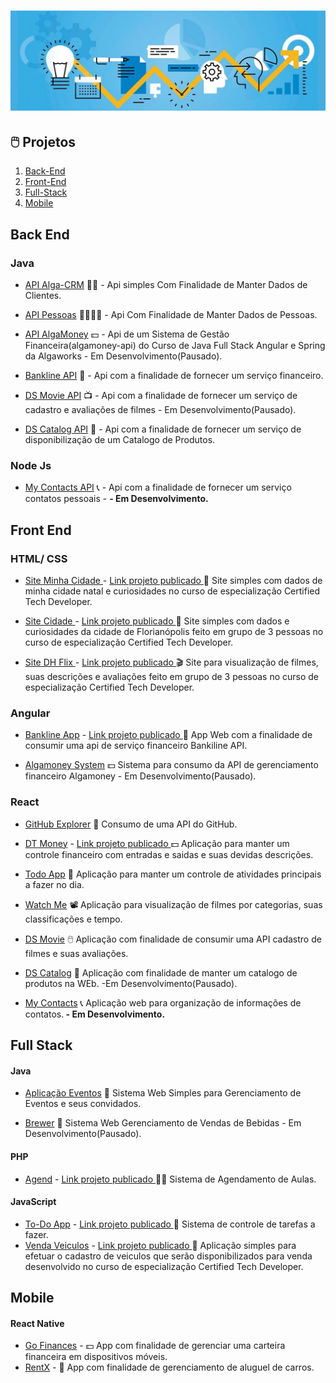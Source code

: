 # ![Projetos](projetos.jpg)
<!-- - [WidBack](https://github.com/k3n3dfelix/NLW-Return) :computer_mouse: Widget para ser adicionado a sites para receber feedbacks apontando melhorias ou correções  - <b>Em Desenvolvimento</b>. -->
## 🖱️ Projetos 

1. [Back-End](#back-end)
2. [Front-End](#front-end)
3. [Full-Stack](#full-stack)
4. [Mobile](#mobile)

## Back End

### Java

- [API Alga-CRM](https://github.com/k3n3dfelix/algacrm-api) 👨‍💻 - Api simples Com Finalidade de Manter Dados de Clientes.

- [API Pessoas](https://github.com/k3n3dfelix/api-pessoas) 👨‍👩‍👦‍👦 - Api Com Finalidade de Manter Dados de Pessoas.

- [API AlgaMoney](https://github.com/k3n3dfelix/algamoney-api) 💵 - Api de um Sistema de Gestão Financeira(algamoney-api) do Curso de Java Full Stack Angular e Spring da Algaworks -  Em Desenvolvimento(Pausado).

- [Bankline API](https://github.com/k3n3dfelix/bankline-api) 🏦 - Api com a finalidade de fornecer um serviço financeiro.

- [DS Movie API](https://github.com/k3n3dfelix/DsMovie/tree/main/backend) 📺 - Api com a finalidade de fornecer um serviço de cadastro e avaliações de filmes - Em Desenvolvimento(Pausado).

- [DS Catalog API](https://github.com/k3n3dfelix/DsCatalog-Api) 🛒 - Api com a finalidade de fornecer um serviço de disponibilização de um Catalogo de Produtos.

### Node Js
- [My Contacts API](https://github.com/k3n3dfelix/MyContacts-Api) 📞 - Api com a finalidade de fornecer um serviço contatos pessoais - <b> - Em Desenvolvimento. </b>
## Front End

### HTML/ CSS
- [Site Minha Cidade ](https://github.com/k3n3dfelix/Checkpoint-FrontEndI-KenedFelix) - <a href="https://k3n3dfelix.github.io/Checkpoint-FrontEndI-KenedFelix/">Link projeto publicado </a> 🌆 Site simples com dados de minha cidade natal e curiosidades no curso de especialização Certified Tech Developer.
 
- [Site Cidade ](https://github.com/k3n3dfelix/Checkpoint-II-FrontEnd-I) - <a href="https://k3n3dfelix.github.io/Checkpoint-II-FrontEnd-I/">Link projeto publicado </a> 🌆 Site simples com dados  e curiosidades da cidade de Florianópolis feito em grupo de 3 pessoas no curso de especialização Certified Tech Developer.

- [Site DH Flix ](https://github.com/k3n3dfelix/-Checkpoint-III-FrontEnd-I) - <a href="https://k3n3dfelix.github.io/-Checkpoint-III-FrontEnd-I/">Link projeto publicado </a> 🎬 Site para visualização de filmes, suas descrições e avaliações feito em grupo de 3 pessoas no curso de especialização Certified Tech Developer.

### Angular

- [Bankline App](https://github.com/k3n3dfelix/bankline-app) - <a href="https://ken-bankline-app.herokuapp.com/movimentacoes"> Link projeto publicado </a> 🏦 App Web com a finalidade de consumir uma api de serviço financeiro Bankiline API.

- [Algamoney System](https://github.com/k3n3dfelix/algamoney-system) 💵 Sistema para consumo da API de gerenciamento financeiro Algamoney - Em Desenvolvimento(Pausado).


### React
- [GitHub Explorer](https://github.com/k3n3dfelix/RocketSeat/tree/main/reactjs/01-github-explorer) 🧐 Consumo de uma API do GitHub.

- [DT Money](https://github.com/k3n3dfelix/RocketSeat/tree/main/dtmoney) - <a href="https://ken-dtmoney.herokuapp.com/">Link projeto publicado </a> 💵 Aplicação para manter um controle financeiro com entradas e saidas e suas devidas descrições.

- [Todo App](https://github.com/k3n3dfelix/Todos-App) 📝 Aplicação para manter um controle de atividades principais a fazer no dia.
 
- [Watch Me](https://github.com/k3n3dfelix/Watch-Me) 📽 Aplicação para visualização de filmes por categorias, suas classificações e tempo.

- [DS Movie](https://github.com/k3n3dfelix/DsMovie/tree/main/frontend) :computer_mouse: Aplicação com finalidade de consumir uma API cadastro de filmes e suas avaliações.

- [DS Catalog](https://github.com/k3n3dfelix/DsCatalog) 🛒 Aplicação com finalidade de manter um catalogo de produtos na WEb. -Em Desenvolvimento(Pausado).

- [My Contacts](https://github.com/k3n3dfelix/MyContacts) 📞 Aplicação web para organização de informações de contatos.<b> - Em Desenvolvimento. </b>

## Full Stack

#### Java

- [Aplicação Eventos](https://github.com/k3n3dfelix/Event-App) 🎫 Sistema Web Simples para Gerenciamento de Eventos e seus convidados.

- [Brewer](https://github.com/k3n3dfelix/Brewer) 🍺 Sistema Web Gerenciamento de Vendas de Bebidas - Em Desenvolvimento(Pausado).

#### PHP

- [Agend](https://github.com/k3n3dfelix/sis_agendamento) - <a href="http://sisagendamento.herokuapp.com/login">Link projeto publicado </a> 👨‍🏫 Sistema de Agendamento de Aulas.

#### JavaScript

- [To-Do App](https://github.com/knowther/todo-listapp) - <a href="https://knowther.github.io/todo-listapp/">Link projeto publicado </a> 📑 Sistema de controle de tarefas a fazer.
- [Venda Veiculos](https://github.com/k3n3dfelix/CheckpointI-FrontEndII) - <a href="https://k3n3dfelix.github.io/CheckpointI-FrontEndII/">Link projeto publicado </a> 🚙 Aplicação simples para efetuar o cadastro de veiculos que serão disponibilizados para venda desenvolvido no curso de especialização Certified Tech Developer.

## Mobile

#### React Native

- [Go Finances](https://github.com/k3n3dfelix/gofinances) -  💵 App com finalidade de gerenciar uma carteira financeira em dispositivos móveis.
- [RentX](https://github.com/k3n3dfelix/Rentx) -  🚗 App com finalidade de gerenciamento de aluguel  de carros.
